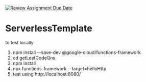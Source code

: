 [![Review Assignment Due Date](https://classroom.github.com/assets/deadline-readme-button-24ddc0f5d75046c5622901739e7c5dd533143b0c8e959d652212380cedb1ea36.svg)](https://classroom.github.com/a/UxpU_KWG)
# ServerlessTemplate
to test locally
1. npm install --save-dev @google-cloud/functions-framework
2. cd getLeetCodeQns
3. npm install
4. npx functions-framework --target=helloHttp
5. test using http://localhost:8080/